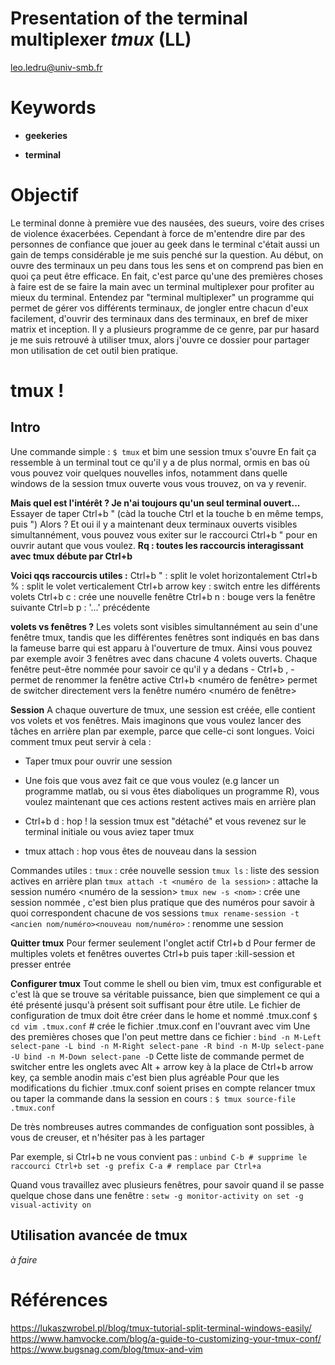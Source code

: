 # Presentation of the terminal multiplexer *tmux* (LL)

leo.ledru@univ-smb.fr

# Keywords

+ **geekeries**

+ **terminal**

# Objectif

Le terminal donne à première vue des nausées, des sueurs, voire des crises de violence éxacerbées. Cependant à force de m'entendre dire par des personnes de confiance que jouer au geek dans le terminal c'était aussi un gain de temps considérable je me suis penché sur la question.
Au début, on ouvre des terminaux un peu dans tous les sens et on comprend pas bien en quoi ça peut être efficace. En fait, c'est parce qu'une des premières choses à faire est de se faire la main avec un terminal multiplexer pour profiter au mieux du terminal.
Entendez par "terminal multiplexer" un programme qui permet de gérer vos différents terminaux, de jongler entre chacun d'eux facilement, d'ouvrir des terminaux dans des terminaux, en bref de mixer matrix et inception.
Il y a plusieurs programme de ce genre, par pur hasard je me suis retrouvé à utiliser tmux, alors j'ouvre ce dossier pour partager mon utilisation de cet outil bien pratique.

# tmux !

## Intro

Une commande simple :
    `$ tmux`
et bim une session tmux s'ouvre
En fait ça ressemble à un terminal tout ce qu'il y a de plus normal, ormis en bas où vous pouvez voir quelques nouvelles infos, notamment dans quelle windows de la session tmux ouverte vous vous trouvez, on va y revenir.

**Mais quel est l'intérêt ? Je n'ai toujours qu'un seul terminal ouvert...**
Essayer de taper Ctrl+b " (càd la touche Ctrl et la touche b en même temps, puis ")
Alors ? Et oui il y a maintenant deux terminaux ouverts visibles simultannément, vous pouvez vous exiter sur le raccourci Ctrl+b " pour en ouvrir autant que vous voulez.
**Rq : toutes les raccourcis interagissant avec tmux débute par Ctrl+b** 

**Voici qqs raccourcis utiles :**
Ctrl+b " : split le volet horizontalement
Ctrl+b % : split le volet verticalement
Ctrl+b arrow key : switch entre les différents volets 
Ctrl+b c : crée une nouvelle fenêtre
Ctrl+b n : bouge vers la fenêtre suivante
Ctrl=b p : '...' précédente

**volets vs fenêtres ?**
Les volets sont visibles simultannément au sein d'une fenêtre tmux, tandis que les différentes fenêtres sont indiqués en bas dans la fameuse barre qui est apparu à l'ouverture de tmux. Ainsi vous pouvez par exemple avoir 3 fenêtres avec dans chacune 4 volets ouverts.
Chaque fenêtre peut-être nommée pour savoir ce qu'il y a dedans - Ctrl+b , - permet de renommer la fenêtre active
Ctrl+b <numéro de fenêtre> permet de switcher directement vers la fenêtre numéro <numéro de fenêtre>
  
**Session**
A chaque ouverture de tmux, une session est créée, elle contient vos volets et vos fenêtres. Mais imaginons que vous voulez lancer des tâches en arrière plan par exemple, parce que celle-ci sont longues.
Voici comment tmux peut servir à cela :

+ Taper tmux pour ouvrir une session

+ Une fois que vous avez fait ce que vous voulez (e.g lancer un programme matlab, ou si vous êtes diaboliques un programme R), vous voulez maintenant que ces actions restent actives mais en arrière plan

+ Ctrl+b d : hop ! la session tmux est "détaché" et vous revenez sur le terminal initiale ou vous aviez taper tmux

+ tmux attach : hop vous êtes de nouveau dans la session

Commandes utiles :
`tmux` : crée nouvelle session
`tmux ls` : liste des session actives en arrière plan
`tmux attach -t <numéro de la session>` : attache la session numéro <numéro de la session>
`tmux new -s <nom>` : crée une session nommée <nom>, c'est bien plus pratique que des numéros pour savoir à quoi correspondent chacune de vos sessions
`tmux rename-session -t <ancien nom/numéro><nouveau nom/numéro>` : renomme une session

**Quitter tmux**
Pour fermer seulement l'onglet actif Ctrl+b d
Pour fermer de multiples volets et fenêtres ouvertes Ctrl+b puis taper :kill-session et presser entrée

**Configurer tmux**
Tout comme le shell ou bien vim, tmux est configurable et c'est là que se trouve sa véritable puissance, bien que simplement ce qui a été présenté jusqu'à présent soit suffisant pour être utile.
Le fichier de configuration de tmux doit être créer dans le home et nommé .tmux.conf
    `$ cd vim .tmux.conf` # crée le fichier .tmux.conf en l'ouvrant avec vim
Une des premières choses que l'on peut mettre dans ce fichier :
    ```
    bind -n M-Left select-pane -L
    bind -n M-Right select-pane -R
    bind -n M-Up select-pane -U
    bind -n M-Down select-pane -D
    ```
Cette liste de commande permet de switcher entre les onglets avec Alt + arrow key à la place de Ctrl+b arrow key, ça semble anodin mais c'est bien plus agréable
Pour que les modifications du fichier .tmux.conf soient prises en compte relancer tmux ou taper la commande dans la session en cours :
    `$ tmux source-file .tmux.conf`
    
De très nombreuses autres commandes de configuation sont possibles, à vous de creuser, et n'hésiter pas à les partager

Par exemple, si Ctrl+b ne vous convient pas :
    ```
    unbind C-b # supprime le raccourci Ctrl+b
    set -g prefix C-a # remplace par Ctrl+a
    ```
    
Quand vous travaillez avec plusieurs fenêtres, pour savoir quand il se passe quelque chose dans une fenêtre :
    ```
    setw -g monitor-activity on
    set -g visual-activity on
    ```
    
## Utilisation avancée de tmux
*à faire*

# Références
https://lukaszwrobel.pl/blog/tmux-tutorial-split-terminal-windows-easily/
https://www.hamvocke.com/blog/a-guide-to-customizing-your-tmux-conf/
https://www.bugsnag.com/blog/tmux-and-vim
